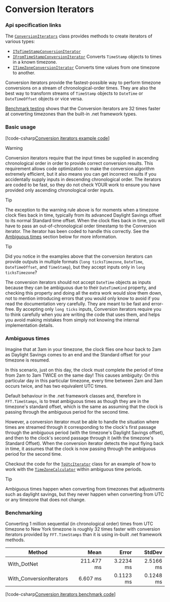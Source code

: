 # Conversion Iterators

### Api specification links

The [`ConversionIterators`](xref:FFT.TimeStamps.ConversionIterators) class provides methods to create iterators of various types:

- [`IToTimeStampConversionIterator`](xref:FFT.TimeStamps.IToTimeStampConversionIterator)
- [`IFromTimeStampConversionIterator`](xref:FFT.TimeStamps.IFromTimeStampConversionIterator) Converts `TimeStamp` objects to times in a known timezone.
- [`ITimeZoneConversionIterator`](xref:FFT.TimeStamps.ITimeZoneConversionIterator) Converts time values from one timezone to another.

Conversion iterators provide the fastest-possible way to perform timezone conversions on a stream of chronological-order times. They are also the best way to transform streams of `TimeStamp` objects to `DateTime` or `DateTimeOffset` objects or vice versa.

[Benchmark testing](#benchmarking) shows that the Conversion iterators are 32 times faster at converting timezones than the built-in .net framework types.

### Basic usage

[!code-csharp[Conversion iterators example code](../../src/FFT.TimeStamps.Examples/ConversionIteratorExamples.cs)]

> [!WARNING]
> Conversion iterators require that the input times be supplied in ascending chronological order in order to provide correct conversion results. This requirement allows code optimization to make the conversion algorithm extremely efficient, but it also means you can get incorrect results if you accidentally supply inputs in descending chronological order. The iterators are coded to be fast, so they do not check YOUR work to ensure you have provided only ascending chronological order inputs.

>[!TIP]
> The exception to the warning rule above is for moments when a timezone clock flies back in time, typically from its advanced Daylight Savings offset to its normal Standard time offset. When the clock flies back in time, you will have to pass an out-of-chronological order timestamp to the Conversion iterator. The iterator has been coded to handle this correctly. See the [Ambiguous times](#ambiguous-times) section below for more information.

> [!TIP]
> Did you notice in the examples above that the conversion iterators can provide outputs in multiple formats (`long ticksTimezone`, `DateTime`, `DateTimeOffset`, and `TimeStamp`), but they accept inputs only in `long ticksTimezone`? 
>
> The conversion iterators should not accept `DateTime` objects as inputs because they can be ambiguous due to their `DateTimeKind` property, and checking this property and doing all the extra work would slow them down, not to mention introducing errors that you would only know to avoid if you read the documentation very carefully. They are meant to be fast and error-free. By accepting only `long ticks` inputs, Conversion iterators require you to think carefully when you are writing the code that uses them, and helps you avoid making mistakes from simply not knowing the internal implementation details.

### Ambiguous times

Imagine that at 3am in your timezone, the clock flies one hour back to 2am as Daylight Savings comes to an end and the Standard offset for your timezone is resumed. 

In this scenario, just on this day, the clock must complete the period of time from 2am to 3am TWICE on the same day! This causes ambiguity: On this particular day in this particular timezone, every time between 2am and 3am occurs twice, and has two equivalent UTC times.

Default behaviour in the .net framework classes and, therefore in `FFT.TimeStamps`, is to treat ambiguous times as though they are in the timezone's standard offset, which is the same as assuming that the clock is passing through the ambiguous period for the second time.

However, a conversion iterator must be able to handle the situation where times are streamed through it corresponding to the clock's first passage through the ambiguous period (with the timezone's Daylight Savings offset), and then to the clock's second passage through it (with the timezone's Standard Offset). When the conversion iterator detects the input flying back in time, it assumes that the clock is now passing through the ambiguous period for the second time.

Checkout the code for the [`ToUtcIterator`](https://github.com/FastFinTech/FFT.TimeStamps/blob/main/src/FFT.TimeStamps/ConversionIterators.ToUtcIterator.cs) class for an example of how to work with the [`TimeZoneCalculator`](timezoneCalculator.md) within ambiguous time periods.

>[!TIP]
> Ambiguous times happen when converting from timezones that adjustments such as daylight savings, but they never happen when converting from UTC or any timezone that does not change.

### Benchmarking

Converting 1 million sequential (in chronological order) times from UTC timezone to New York timezone is roughly 32 times faster with conversion iterators provided by `FFT.TimeStamps` than it is using in-built .net framework methods.

|                   Method |       Mean |     Error |    StdDev |
|------------------------- |-----------:|----------:|----------:|
|              With_DotNet | 211.477 ms | 3.2234 ms | 2.5166 ms |
| With_ConversionIterators |   6.607 ms | 0.1123 ms | 0.1248 ms |

[!code-csharp[Conversion iterators benchmark code](../../src/FFT.TimeStamps.Benchmarks/ConversionIteratorSpeed.cs)]
